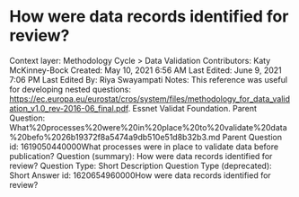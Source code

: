 # How were data records identified for review?

Context layer: Methodology Cycle > Data Validation
Contributors: Katy McKinney-Bock
Created: May 10, 2021 6:56 AM
Last Edited: June 9, 2021 7:06 PM
Last Edited By: Riya Swayampati
Notes: This reference was useful for developing nested questions:
https://ec.europa.eu/eurostat/cros/system/files/methodology_for_data_validation_v1.0_rev-2016-06_final.pdf. Essnet Validat Foundation.
Parent Question: What%20processes%20were%20in%20place%20to%20validate%20data%20befo%2026b19372f8a5474a9db510e51d8b32b3.md
Parent Question id: 1619050440000What processes were in place to validate data before publication? 
Question (summary): How were data records identified for review?
Question Type: Short Description
Question Type (deprecated): Short Answer
id: 1620654960000How were data records identified for review?
